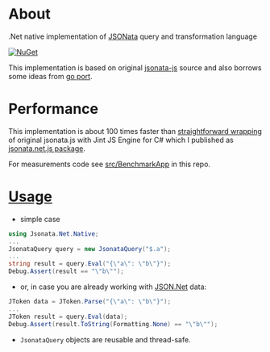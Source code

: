 # About
.Net native implementation of [JSONata](http://jsonata.org) query and transformation language 

[![NuGet](https://img.shields.io/nuget/v/Jsonata.Net.Native.svg)](https://www.nuget.org/packages/Jsonata.Net.Native/)

This implementation is based on original [jsonata-js](https://github.com/jsonata-js/jsonata) source and also borrows some ideas from [go port](https://github.com/blues/jsonata-go).

# Performance

This implementation is about 100 times faster than [straightforward wrapping](https://github.com/mikhail-barg/jsonata.net.js) of original jsonata.js with Jint JS Engine for C# which I published as  [jsonata.net.js package](https://www.nuget.org/packages/Jsonata.Net.Js/).

For measurements code see [src/BenchmarkApp](https://github.com/mikhail-barg/jsonata.net.native/blob/master/src/BenchmarkApp/Program.cs) in this repo.

# [Usage](https://github.com/mikhail-barg/jsonata.net.native/blob/master/src/TestApp/Program.cs)

* simple case
```c#
using Jsonata.Net.Native;
...
JsonataQuery query = new JsonataQuery("$.a");
...
string result = query.Eval("{\"a\": \"b\"}");
Debug.Assert(result == "\"b\"");
```

* or, in case you are already working with [JSON.Net](https://www.newtonsoft.com/json) data:
```c#
JToken data = JToken.Parse("{\"a\": \"b\"}");
...
JToken result = query.Eval(data);
Debug.Assert(result.ToString(Formatting.None) == "\"b\"");
```

* `JsonataQuery` objects are reusable and thread-safe.

